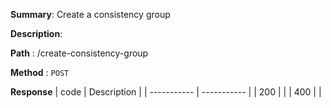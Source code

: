 **Summary**: Create a consistency group

**Description**:

**Path** : /create-consistency-group

**Method** : `POST`

**Response**
| code      | Description |
| ----------- | ----------- |
|  200   |       |
|  400   |       |

